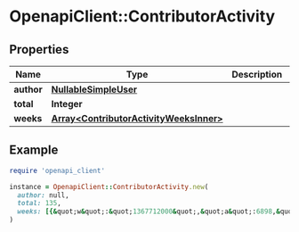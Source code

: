 # OpenapiClient::ContributorActivity

## Properties

| Name | Type | Description | Notes |
| ---- | ---- | ----------- | ----- |
| **author** | [**NullableSimpleUser**](NullableSimpleUser.md) |  |  |
| **total** | **Integer** |  |  |
| **weeks** | [**Array&lt;ContributorActivityWeeksInner&gt;**](ContributorActivityWeeksInner.md) |  |  |

## Example

```ruby
require 'openapi_client'

instance = OpenapiClient::ContributorActivity.new(
  author: null,
  total: 135,
  weeks: [{&quot;w&quot;:&quot;1367712000&quot;,&quot;a&quot;:6898,&quot;d&quot;:77,&quot;c&quot;:10}]
)
```

